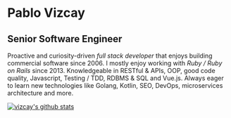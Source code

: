 # Pablo Vizcay
## Senior Software Engineer

Proactive and curiosity-driven *full stack developer* that enjoys building
commercial software since 2006. I mostly enjoy working with *Ruby / Ruby on
Rails* since 2013. Knowledgeable in RESTful &amp; APIs, OOP, good code
quality, Javascript, Testing / TDD, RDBMS &amp; SQL and Vue.js. Always
eager to learn new technologies like Golang, Kotlin, SEO, DevOps, microservices
architecture and more.

[![vizcay's github stats](https://github-readme-stats.vercel.app/api?username=vizcay&count_private=true&show_icons=true)](https://github.com/vizcay)
